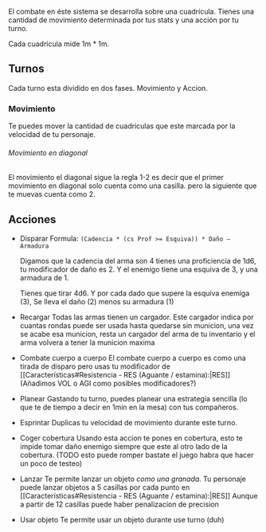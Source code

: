 El combate en éste sistema se desarrolla sobre una cuadrícula. Tienes una cantidad de movimiento determinada por tus stats y una acción por tu turno.

Cada cuadrícula mide 1m * 1m.

## Turnos
Cada turno esta dividido en dos fases.
Movimiento y Accion.

### Movimiento 
Te puedes mover la cantidad de cuadriculas que este marcada por la velocidad de tu personaje.

###### Movimiento en diagonal
El movimiento el diagonal sigue la regla 1-2 es decir que el primer movimiento en diagonal solo cuenta como una casilla. pero la siguiente que te muevas cuenta como 2.


## Acciones

- Disparar
	Formula: `(Cadencia * (cs Prof >= Esquiva)) * Daño – Armadura`
	
	Digamos que la cadencia del arma son 4 tienes una proficiencia de 1d6, tu modificador de daño es 2. Y el enemigo tiene una esquiva de 3, y una armadura de 1.
	
	Tienes que tirar 4d6. Y por cada dado que supere la esquiva enemiga (3), Se lleva el daño (2) menos su armadura (1)
- Recargar
	Todas las armas tienen un cargador. Este cargador indica por cuantas rondas puede ser usada hasta quedarse sin municion, una vez se acabe esa municion, resta un cargador del arma de tu inventario y el arma volvera a tener la municion maxima
- Combate cuerpo a cuerpo
	El combate cuerpo a cuerpo es como una tirada de disparo pero usas tu modificador de [[Características#Resistencia - RES (Aguante / estamina):|RES]] (Añadimos VOL o AGI como posibles modificadores?)
- Planear
	Gastando tu turno, puedes planear una estrategia sencilla (lo que te de tiempo a decir en 1min en la mesa) con tus compañeros.
- Esprintar
	Duplicas tu velocidad de movimiento durante este turno.
- Coger cobertura
	Usando esta accion te pones en cobertura, esto te impide tomar daño enemigo siempre que este al otro lado de la cobertura. (TODO esto puede romper bastate el juego habra que hacer un poco de testeo)
- Lanzar
	Te permite lanzar un objeto *como una granada.*  Tu personaje puede lanzar objetos a 5 casillas por cada punto en [[Características#Resistencia - RES (Aguante / estamina):|RES]] Aunque a partir de 12 casillas puede haber penalizacion de precision
- Usar objeto
	Te permite usar un objeto durante use turno (duh)
